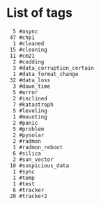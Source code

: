 
List of tags
============
      5 #async
     47 #chp1
      1 #cleaned
     15 #cleaning
     11 #cm21
      2 #codding
      3 #data_corruption_certain
      1 #data_format_change
     32 #data_loss
      3 #down_time
      5 #error
      2 #inclined
      7 #katastroph
      5 #leveling
      1 #mounting
      2 #panic
      5 #problem
      2 #pysolar
      2 #radmon
      1 #radmon_reboot
      6 #silica
      2 #sun_vector
     10 #suspicious_data
      1 #sync
      1 #temp
      1 #test
      6 #tracker
     20 #tracker2
